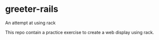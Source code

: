 # greeter-rails
An attempt at using rack

This repo contain a practice exercise to create a web display using rack.
